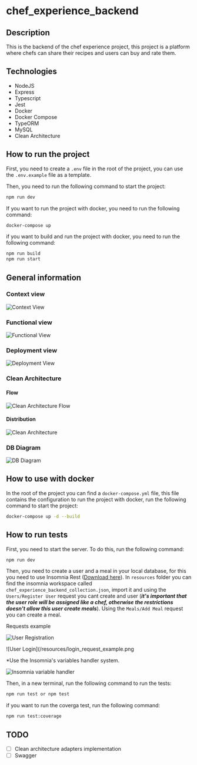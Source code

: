 # chef_experience_backend

## Description

This is the backend of the chef experience project, this project is a platform where chefs can share their recipes and users can buy and rate them.

## Technologies

- NodeJS
- Express
- Typescript
- Jest
- Docker
- Docker Compose
- TypeORM
- MySQL
- Clean Architecture

## How to run the project

First, you need to create a `.env` file in the root of the project, you can use the `.env.example` file as a template.

Then, you need to run the following command to start the project:

```bash
npm run dev
```

If you want to run the project with docker, you need to run the following command:

```bash
docker-compose up
```

if you want to build and run the project with docker, you need to run the following command:

```bash
npm run build
npm run start
```

## General information

### Context view

![Context View](/resources/context_view.png)

### Functional view

![Functional View](/resources/functional_view.png)

### Deployment view

![Deployment View](/resources/deployment_view.png)

### Clean Architecture

#### Flow

![Clean Architecture Flow](/resources/clean_architecture_flow.png)

#### Distribution

![Clean Architecture](/resources/clean_architecture_distribution.png)

### DB Diagram

![DB Diagram](/resources/db_diagram.png)

## How to use with docker

In the root of the project you can find a `docker-compose.yml` file, this file contains the configuration to run the project with docker, run the following command to start the project:

```bash
docker-compose up -d --build
```

## How to run tests

First, you need to start the server. To do this, run the following command:

```bash
npm run dev
```

Then, you need to create a user and a meal in your local database, for this you need to use Insomnia Rest ([Download here](https://insomnia.rest/download)). In `resources` folder you can find the insomnia workspace called `chef_experience_backend_collection.json`, import it and using the `Users/Register User` request you cant create and user (_**it's important that the user role will be assigned like a chef, otherwise the restrictions doesn't allow this user create meals**_). Using the `Meals/Add Meal` request you can create a meal.

Requests example

![User Registration](/resources/register_request_example.png)

![User Login](/resources/login_request_example.png

\*Use the Insomnia's variables handler system.

![Insomnia variable handler](/resources/insomnia_variable_handler.png)

Then, in a new terminal, run the following command to run the tests:

```bash
npm run test or npm test
```

if you want to run the coverga test, run the following command:

```bash
npm run test:coverage

```

## TODO

- [ ] Clean architecture adapters implementation
- [ ] Swagger
